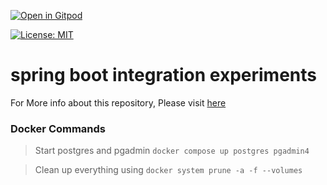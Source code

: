 [![Open in Gitpod](https://gitpod.io/button/open-in-gitpod.svg)](https://gitpod.io/#https://github.com/rajadileepkolli/my-spring-boot-experiments)

[![License: MIT](https://img.shields.io/badge/License-MIT-yellow.svg)](https://opensource.org/licenses/MIT)


# spring boot integration experiments

For More info about this repository, Please visit [here](https://rajadilipkolli.github.io/my-spring-boot-experiments/)


### Docker Commands

 >  Start postgres and pgadmin `docker compose up postgres pgadmin4`
 
 >  Clean up everything using `docker system prune -a -f --volumes`
 
